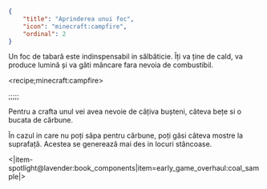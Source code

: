 ```json
{
	"title": "Aprinderea unui foc",
	"icon": "minecraft:campfire",
	"ordinal": 2
}
```

Un foc de tabară este indinspensabil in sălbăticie. Îți va ține de cald, va produce lumină și va găti mâncare fara nevoia de combustibil.

<recipe;minecraft:campfire>

;;;;;

Pentru a crafta unul vei avea nevoie de câțiva bușteni, câteva bețe si o bucata de cărbune.


În cazul in care nu poți săpa pentru cărbune, poți găsi câteva mostre la suprafață. Acestea se generează mai des in locuri stâncoase.

<|item-spotlight@lavender:book_components|item=early_game_overhaul:coal_sample|>